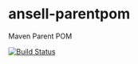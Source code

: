 # ansell-parentpom
Maven Parent POM

[![Build Status](https://travis-ci.org/ansell/ansell-parentpom.svg?branch=master)](https://travis-ci.org/ansell/ansell-parentpom)

